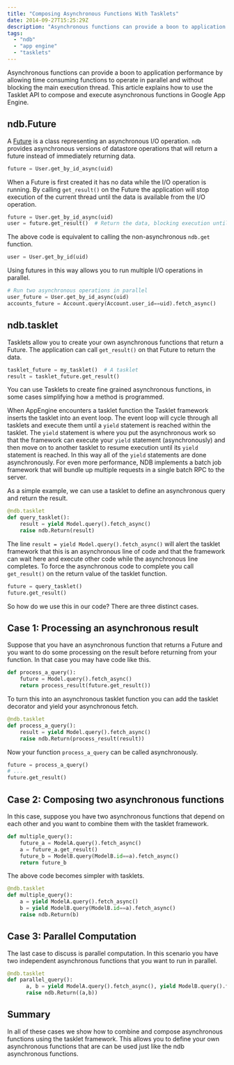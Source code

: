```yaml
---
title: "Composing Asynchronous Functions With Tasklets"
date: 2014-09-27T15:25:29Z
description: "Asynchronous functions can provide a boon to application performance by allowing time consuming functions to operate in parallel and without blocking the main execution thread. This article explains how to use the Tasklet API to compose and execute asynchronous functions in Google App Engine."
tags: 
  - "ndb"
  - "app engine"
  - "tasklets"
---
```


Asynchronous functions can provide a boon to application performance by allowing time consuming functions to operate in parallel and without blocking the main execution thread. This article explains how to use the Tasklet API to compose and execute asynchronous functions in Google App Engine.

## ndb.Future

A [Future](https://developers.google.com/appengine/docs/python/ndb/futureclass) is a class representing an asynchronous I/O operation. `ndb` provides asynchronous versions of datastore operations that will return a future instead of immediately returning data.

```python
future = User.get_by_id_async(uid)
```

When a Future is first created it has no data while the I/O operation is running. By calling `get_result()` on the Future the application will stop execution of the current thread until the data is available from the I/O operation.

```python
future = User.get_by_id_async(uid)
user = future.get_result()  # Return the data, blocking execution until the data is ready.
```

The above code is equivalent to calling the non-asynchronous `ndb.get` function.

```python
user = User.get_by_id(uid)
```

Using futures in this way allows you to run multiple I/O operations in parallel.

```python
# Run two asynchronous operations in parallel
user_future = User.get_by_id_async(uid)
accounts_future = Account.query(Account.user_id==uid).fetch_async()
```

## ndb.tasklet

Tasklets allow you to create your own asynchronous functions that return a Future. The application can call `get_result()` on that Future to return the data. 

```python
tasklet_future = my_tasklet()  # A tasklet
result = tasklet_future.get_result()
```

You can use Tasklets to create fine grained asynchronous functions, in some cases simplifying how a method is programmed. 

When AppEngine encounters a tasklet function the Tasklet framework inserts the tasklet into an event loop. The event loop will cycle through all tasklets and execute them until a `yield` statement is reached within the tasklet. The `yield` statement is where you put the asynchronous work so that the framework can execute your `yield` statement (asynchronously) and then move on to another tasklet to resume execution until its `yield` statement is reached. In this way all of the `yield` statements are done asynchronously. For even more performance, NDB implements a batch job framework that will bundle up multiple requests in a single batch RPC to the server.

As a simple example, we can use a tasklet to define an asynchronous query and return the result.

```python
@ndb.tasklet
def query_tasklet():
    result = yield Model.query().fetch_async()
    raise ndb.Return(result)
```

The line `result = yield Model.query().fetch_async()` will alert the tasklet framework that this is an asynchronous line of code and that the framework can wait here and execute other code while the asynchronous line completes. To force the asynchronous code to complete you call `get_result()` on the return value of the tasklet function.

```python
future = query_tasklet()
future.get_result()
```

So how do we use this in our code? There are three distinct cases.

## Case 1: Processing an asynchronous result

Suppose that you have an asynchronous function that returns a Future and you want to do some processing on the result before returning from your function. In that case you may have code like this.

```python
def process_a_query():
	future = Model.query().fetch_async()
	return process_result(future.get_result())
```

To turn this into an asynchronous tasklet function you can add the tasklet decorator and yield your asynchronous fetch.

```python
@ndb.tasklet
def process_a_query():
	result = yield Model.query().fetch_async()
	raise ndb.Return(process_result(result))
```

Now your function `process_a_query` can be called asynchronously.

```python
future = process_a_query()
# ...
future.get_result()
```


## Case 2: Composing two asynchronous functions

In this case, suppose you have two asynchronous functions that depend on each other and you want to combine them with the tasklet framework.

```python
def multiple_query():
	future_a = ModelA.query().fetch_async()
	a = future_a.get_result()
	future_b = ModelB.query(ModelB.id==a).fetch_async()
	return future_b
```

The above code becomes simpler with tasklets.

```python
@ndb.tasklet
def multiple_query():
    a = yield ModelA.query().fetch_async()
    b = yield ModelB.query(ModelB.id==a).fetch_async()
    raise ndb.Return(b)
```

## Case 3: Parallel Computation

The last case to discuss is parallel computation. In this scenario you have two independent asynchronous functions that you want to run in parallel.

```python
@ndb.tasklet
def parallel_query():
	  a, b = yield ModelA.query().fetch_async(), yield ModelB.query().fetch_async()
	  raise ndb.Return((a,b))
```

## Summary

In all of these cases we show how to combine and compose asynchronous functions using the tasklet framework. This allows you to define your own asynchronous functions that are can be used just like the ndb asynchronous functions.
